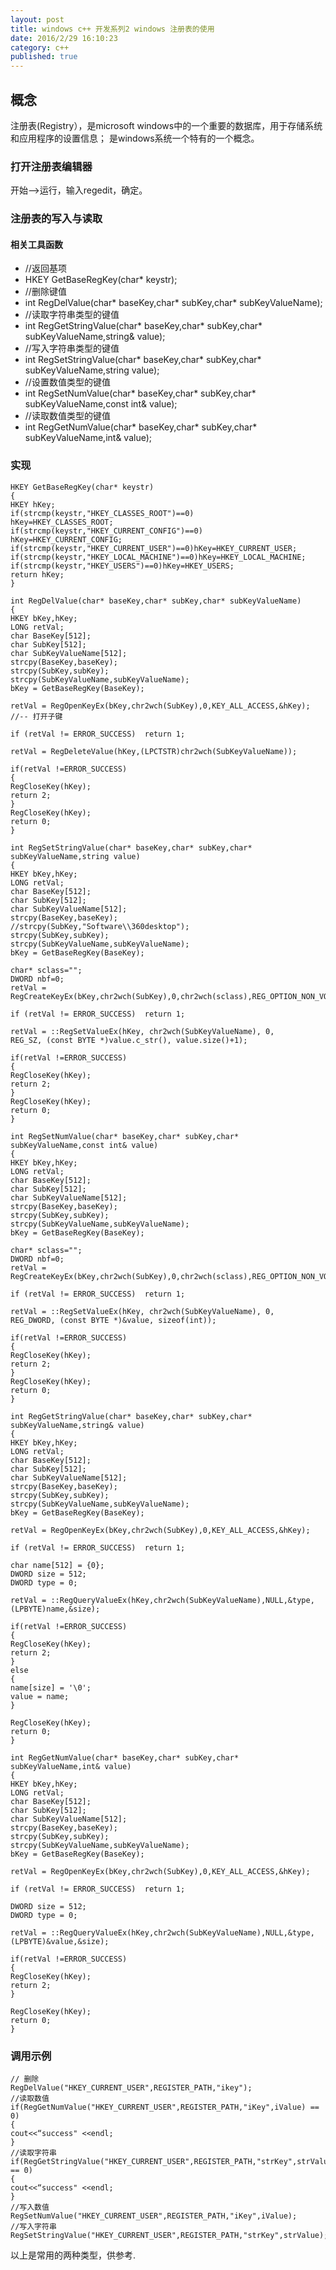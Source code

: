 ```yaml
---
layout: post
title: windows c++ 开发系列2 windows 注册表的使用
date: 2016/2/29 16:10:23 
category: c++
published: true
---
```


## 概念 ##
注册表(Registry），是microsoft windows中的一个重要的数据库，用于存储系统和应用程序的设置信息；
是windows系统一个特有的一个概念。

### 打开注册表编辑器 ###
开始-->运行，输入regedit，确定。

### 注册表的写入与读取 ###


#### 相关工具函数 ####
- //返回基项
- HKEY GetBaseRegKey(char* keystr);
- //删除键值
- int RegDelValue(char* baseKey,char* subKey,char* subKeyValueName);
- //读取字符串类型的键值
- int RegGetStringValue(char* baseKey,char* subKey,char* subKeyValueName,string& value);
- //写入字符串类型的键值
- int RegSetStringValue(char* baseKey,char* subKey,char* subKeyValueName,string value);
- //设置数值类型的键值 
- int RegSetNumValue(char* baseKey,char* subKey,char* subKeyValueName,const int& value);
- //读取数值类型的键值 
- int RegGetNumValue(char* baseKey,char* subKey,char* subKeyValueName,int& value);

### 实现 ###
    HKEY GetBaseRegKey(char* keystr)
    {   
    HKEY hKey; 
    if(strcmp(keystr,"HKEY_CLASSES_ROOT")==0)   
    hKey=HKEY_CLASSES_ROOT; 
    if(strcmp(keystr,"HKEY_CURRENT_CONFIG")==0) 
    hKey=HKEY_CURRENT_CONFIG;   
    if(strcmp(keystr,"HKEY_CURRENT_USER")==0)hKey=HKEY_CURRENT_USER; 
    if(strcmp(keystr,"HKEY_LOCAL_MACHINE")==0)hKey=HKEY_LOCAL_MACHINE;   
    if(strcmp(keystr,"HKEY_USERS")==0)hKey=HKEY_USERS;   
    return hKey;
    }

    int RegDelValue(char* baseKey,char* subKey,char* subKeyValueName)
    {
    HKEY bKey,hKey; 
    LONG retVal; 
    char BaseKey[512];   
    char SubKey[512]; 
    char SubKeyValueName[512];   
    strcpy(BaseKey,baseKey); 
    strcpy(SubKey,subKey); 
    strcpy(SubKeyValueName,subKeyValueName);   
    bKey = GetBaseRegKey(BaseKey); 
    
    retVal = RegOpenKeyEx(bKey,chr2wch(SubKey),0,KEY_ALL_ACCESS,&hKey); //-- 打开子键
    
    if (retVal != ERROR_SUCCESS)  return 1;   
    
    retVal = RegDeleteValue(hKey,(LPCTSTR)chr2wch(SubKeyValueName));   
    
    if(retVal !=ERROR_SUCCESS)   
    {
    RegCloseKey(hKey);   
    return 2;   
    }   
    RegCloseKey(hKey);   
    return 0;
    }

    int RegSetStringValue(char* baseKey,char* subKey,char* subKeyValueName,string value)
    {
    HKEY bKey,hKey; 
    LONG retVal; 
    char BaseKey[512];   
    char SubKey[512]; 
    char SubKeyValueName[512];   
    strcpy(BaseKey,baseKey); 
    //strcpy(SubKey,"Software\\360desktop"); 
    strcpy(SubKey,subKey); 
    strcpy(SubKeyValueName,subKeyValueName);   
    bKey = GetBaseRegKey(BaseKey); 
    
    char* sclass="";
    DWORD nbf=0; 
    retVal = RegCreateKeyEx(bKey,chr2wch(SubKey),0,chr2wch(sclass),REG_OPTION_NON_VOLATILE,KEY_ALL_ACCESS,NULL,&hKey,&nbf);
    
    if (retVal != ERROR_SUCCESS)  return 1;   
    
    retVal = ::RegSetValueEx(hKey, chr2wch(SubKeyValueName), 0, 
    REG_SZ, (const BYTE *)value.c_str(), value.size()+1);
    
    if(retVal !=ERROR_SUCCESS)   
    {
    RegCloseKey(hKey);   
    return 2;   
    }   
    RegCloseKey(hKey);   
    return 0;
    }
    
    int RegSetNumValue(char* baseKey,char* subKey,char* subKeyValueName,const int& value)
    {
    HKEY bKey,hKey; 
    LONG retVal; 
    char BaseKey[512];   
    char SubKey[512]; 
    char SubKeyValueName[512];   
    strcpy(BaseKey,baseKey); 
    strcpy(SubKey,subKey); 
    strcpy(SubKeyValueName,subKeyValueName);   
    bKey = GetBaseRegKey(BaseKey); 
    
    char* sclass="";
    DWORD nbf=0; 
    retVal = RegCreateKeyEx(bKey,chr2wch(SubKey),0,chr2wch(sclass),REG_OPTION_NON_VOLATILE,KEY_ALL_ACCESS,NULL,&hKey,&nbf);
    
    if (retVal != ERROR_SUCCESS)  return 1;   
    
    retVal = ::RegSetValueEx(hKey, chr2wch(SubKeyValueName), 0, 
    REG_DWORD, (const BYTE *)&value, sizeof(int));
    
    if(retVal !=ERROR_SUCCESS)   
    {
    RegCloseKey(hKey);   
    return 2;   
    }   
    RegCloseKey(hKey);   
    return 0;
    }
    
    int RegGetStringValue(char* baseKey,char* subKey,char* subKeyValueName,string& value)
    {
    HKEY bKey,hKey; 
    LONG retVal; 
    char BaseKey[512];   
    char SubKey[512]; 
    char SubKeyValueName[512];   
    strcpy(BaseKey,baseKey); 
    strcpy(SubKey,subKey); 
    strcpy(SubKeyValueName,subKeyValueName);   
    bKey = GetBaseRegKey(BaseKey); 
    
    retVal = RegOpenKeyEx(bKey,chr2wch(SubKey),0,KEY_ALL_ACCESS,&hKey);
    
    if (retVal != ERROR_SUCCESS)  return 1;   
    
    char name[512] = {0};
    DWORD size = 512;
    DWORD type = 0;
    
    retVal = ::RegQueryValueEx(hKey,chr2wch(SubKeyValueName),NULL,&type,(LPBYTE)name,&size);
    
    if(retVal !=ERROR_SUCCESS)   
    {
    RegCloseKey(hKey);   
    return 2;   
    } 
    else
    {
    name[size] = '\0';
    value = name;
    }
    
    RegCloseKey(hKey);   
    return 0;
    }
    
    int RegGetNumValue(char* baseKey,char* subKey,char* subKeyValueName,int& value)
    {
    HKEY bKey,hKey; 
    LONG retVal; 
    char BaseKey[512];   
    char SubKey[512]; 
    char SubKeyValueName[512];   
    strcpy(BaseKey,baseKey); 
    strcpy(SubKey,subKey); 
    strcpy(SubKeyValueName,subKeyValueName);   
    bKey = GetBaseRegKey(BaseKey); 
    
    retVal = RegOpenKeyEx(bKey,chr2wch(SubKey),0,KEY_ALL_ACCESS,&hKey);
    
    if (retVal != ERROR_SUCCESS)  return 1;   
    
    DWORD size = 512;
    DWORD type = 0;
    
    retVal = ::RegQueryValueEx(hKey,chr2wch(SubKeyValueName),NULL,&type,(LPBYTE)&value,&size);
    
    if(retVal !=ERROR_SUCCESS)   
    {
    RegCloseKey(hKey);   
    return 2;   
    } 
    
    RegCloseKey(hKey);   
    return 0;
    }

### 调用示例 ###
    // 删除
    RegDelValue("HKEY_CURRENT_USER",REGISTER_PATH,"ikey");
    //读取数值
    if(RegGetNumValue("HKEY_CURRENT_USER",REGISTER_PATH,"iKey",iValue) == 0)
    {
    cout<<“success" <<endl;
    }
    //读取字符串
    if(RegGetStringValue("HKEY_CURRENT_USER",REGISTER_PATH,"strKey",strValue) == 0)
    {
    cout<<“success" <<endl;
    }
    //写入数值 
    RegSetNumValue("HKEY_CURRENT_USER",REGISTER_PATH,"iKey",iValue);
    //写入字符串
    RegSetStringValue("HKEY_CURRENT_USER",REGISTER_PATH,"strKey",strValue);

以上是常用的两种类型，供参考.